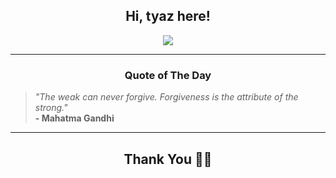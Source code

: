 <h2 align="center"> Hi, tyaz here!</h2>

<p align="center">
<a href="https://github.com/tyazx" alt="github streak"><img src="https://dvst-streak.herokuapp.com/?user=tyazx&theme=tokyonight&fire=DD472C"></a>
</p>

<hr>
<h3 align="center">Quote of The Day</h3>
<p align="center">
<blockquote>
<i>"The weak can never forgive. Forgiveness is the attribute of the strong."</i>
<br>
<b>- Mahatma Gandhi</b>
</blockquote>
</p>


<hr>
<h2 align="center">Thank You 🙏🏼</h2>
